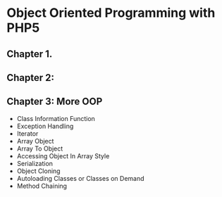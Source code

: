 # Object Oriented Programming with PHP5
## Chapter 1. 

## Chapter 2: 

## Chapter 3: More OOP

* Class Information Function
* Exception Handling
* Iterator
* Array Object
* Array To Object
* Accessing Object In Array Style
* Serialization
* Object Cloning
* Autoloading Classes or Classes on Demand
* Method Chaining